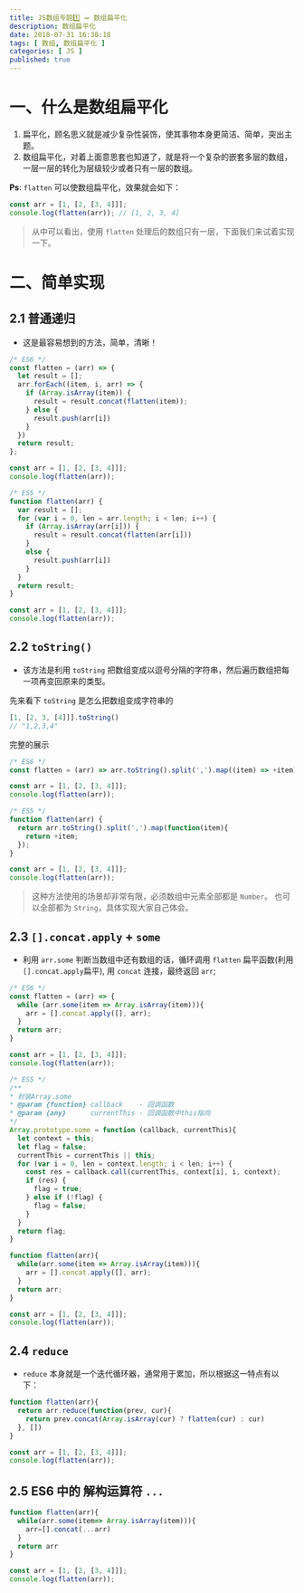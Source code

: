```yaml
---
title: JS数组专题1️⃣ ➖ 数组扁平化
description: 数组扁平化
date: 2018-07-31 16:30:18
tags: [ 数组, 数组扁平化 ]
categories: [ JS ]
published: true
---
```

# 一、什么是数组扁平化

1. 扁平化，顾名思义就是减少复杂性装饰，使其事物本身更简洁、简单，突出主题。
2. 数组扁平化，对着上面意思套也知道了，就是将一个复杂的嵌套多层的数组，一层一层的转化为层级较少或者只有一层的数组。

**Ps**: `flatten` 可以使数组扁平化，效果就会如下：
```js
const arr = [1, [2, [3, 4]]];
console.log(flatten(arr)); // [1, 2, 3, 4]
```
> 从中可以看出，使用 `flatten` 处理后的数组只有一层，下面我们来试着实现一下。

# 二、简单实现
## 2.1 普通递归
* 这是最容易想到的方法，简单，清晰！

```js
/* ES6 */
const flatten = (arr) => {
  let result = [];
  arr.forEach((item, i, arr) => {
    if (Array.isArray(item)) {
      result = result.concat(flatten(item));
    } else {
      result.push(arr[i])
    }
  })
  return result;
};

const arr = [1, [2, [3, 4]]];
console.log(flatten(arr));
```

```js
/* ES5 */
function flatten(arr) {
  var result = [];
  for (var i = 0, len = arr.length; i < len; i++) {
    if (Array.isArray(arr[i])) {
      result = result.concat(flatten(arr[i]))
    }
    else {
      result.push(arr[i])
    }
  }
  return result;
}

const arr = [1, [2, [3, 4]]];
console.log(flatten(arr));
```

## 2.2 `toString()`
* 该方法是利用 `toString` 把数组变成以逗号分隔的字符串，然后遍历数组把每一项再变回原来的类型。

先来看下 `toString` 是怎么把数组变成字符串的

```js
[1, [2, 3, [4]]].toString()
// "1,2,3,4"
```

完整的展示

```js
/* ES6 */
const flatten = (arr) => arr.toString().split(',').map((item) => +item);

const arr = [1, [2, [3, 4]]];
console.log(flatten(arr));
```

```js
/* ES5 */
function flatten(arr) {
  return arr.toString().split(',').map(function(item){
    return +item;
  });
}

const arr = [1, [2, [3, 4]]];
console.log(flatten(arr));
```

> 这种方法使用的场景却非常有限，必须数组中元素全部都是 `Number`。
> 也可以全部都为 `String`，具体实现大家自己体会。

## 2.3 `[].concat.apply` + `some`
* 利用 `arr.some` 判断当数组中还有数组的话，循环调用 `flatten` 扁平函数(利用 `[].concat.apply`扁平), 用 `concat` 连接，最终返回 `arr`;

```js
/* ES6 */
const flatten = (arr) => {
  while (arr.some(item => Array.isArray(item))){
    arr = [].concat.apply([], arr);
  }
  return arr;
}

const arr = [1, [2, [3, 4]]];
console.log(flatten(arr));
```

```js
/* ES5 */
/**
* 封装Array.some
* @param {function} callback    - 回调函数
* @param {any}      currentThis - 回调函数中this指向
*/
Array.prototype.some = function (callback, currentThis){
  let context = this;
  let flag = false;
  currentThis = currentThis || this;
  for (var i = 0, len = context.length; i < len; i++) {
    const res = callback.call(currentThis, context[i], i, context);
    if (res) {
      flag = true;
    } else if (!flag) {
      flag = false;
    }
  }
  return flag;
}

function flatten(arr){
  while(arr.some(item => Array.isArray(item))){
    arr = [].concat.apply([], arr);
  }
  return arr;
}

const arr = [1, [2, [3, 4]]];
console.log(flatten(arr));
```

## 2.4 `reduce`
* `reduce` 本身就是一个迭代循环器，通常用于累加，所以根据这一特点有以下：

```js
function flatten(arr){
  return arr.reduce(function(prev, cur){
    return prev.concat(Array.isArray(cur) ? flatten(cur) : cur)
  }, [])
}

const arr = [1, [2, [3, 4]]];
console.log(flatten(arr));
```

## 2.5 ES6 中的 解构运算符 `...`

```js
function flatten(arr){
  while(arr.some(item=> Array.isArray(item))){
    arr=[].concat(...arr)
  }
  return arr
}

const arr = [1, [2, [3, 4]]];
console.log(flatten(arr));
```
